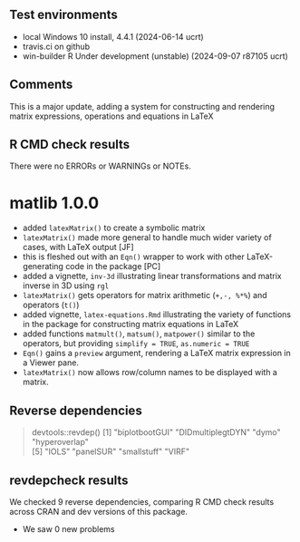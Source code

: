 ## Test environments
* local Windows 10 install, 4.4.1 (2024-06-14 ucrt) 
* travis.ci on github
* win-builder  R Under development (unstable) (2024-09-07 r87105 ucrt)

## Comments
This is a major update, adding a system for constructing and rendering matrix expressions, operations and equations in LaTeX

## R CMD check results
There were no ERRORs or WARNINGs or NOTEs. 


# matlib 1.0.0

- added `latexMatrix()` to create a symbolic matrix
- `latexMatrix()` made more general to handle much wider variety of cases, with LaTeX output [JF]
- this is fleshed out with an `Eqn()` wrapper to work with other LaTeX-generating code in the package [PC]
- added a vignette, `inv-3d` illustrating linear transformations and matrix inverse in 3D using `rgl`
- `latexMatrix()` gets operators for matrix arithmetic (`+,-, %*%`) and operators (`t()`)
- added vignette, `latex-equations.Rmd` illustrating the variety of functions in the package for constructing matrix equations in LaTeX
- added functions `matmult()`, `matsum()`, `matpower()` similar to the operators, but providing `simplify = TRUE`, `as.numeric = TRUE`
- `Eqn()` gains a `preview` argument, rendering a LaTeX matrix expression in a Viewer pane.
- `latexMatrix()` now allows row/column names to be displayed with a matrix.


## Reverse dependencies

> devtools::revdep()
[1] "biplotbootGUI"    "DIDmultiplegtDYN" "dymo"             "hyperoverlap"    
[5] "IOLS"             "panelSUR"         "smallstuff"       "VIRF"  

## revdepcheck results

We checked 9 reverse dependencies, comparing R CMD check results across CRAN and dev versions of this package.

 * We saw 0 new problems




